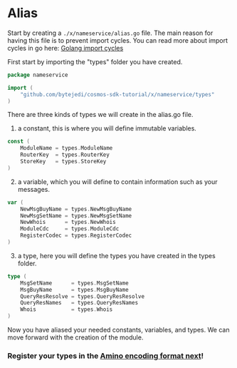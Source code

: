 # Alias

Start by creating a `./x/nameservice/alias.go` file. The main reason for having this file is to prevent import cycles. You can read more about import cycles in go here: [Golang import cycles](https://stackoverflow.com/questions/28256923/import-cycle-not-allowed)

First start by importing the "types" folder you have created.

```go
package nameservice

import (
	"github.com/bytejedi/cosmos-sdk-tutorial/x/nameservice/types"
)
```

There are three kinds of types we will create in the alias.go file.

1. a constant, this is where you will define immutable variables.

```go
const (
	ModuleName = types.ModuleName
	RouterKey  = types.RouterKey
	StoreKey   = types.StoreKey
)
```

2. a variable, which you will define to contain information such as your messages.

```go
var (
	NewMsgBuyName = types.NewMsgBuyName
	NewMsgSetName = types.NewMsgSetName
	NewWhois      = types.NewWhois
	ModuleCdc     = types.ModuleCdc
	RegisterCodec = types.RegisterCodec
)
```

3. a type, here you will define the types you have created in the types folder.

```go
type (
	MsgSetName      = types.MsgSetName
	MsgBuyName      = types.MsgBuyName
	QueryResResolve = types.QueryResResolve
	QueryResNames   = types.QueryResNames
	Whois           = types.Whois
)
```

Now you have aliased your needed constants, variables, and types. We can move forward with the creation of the module.

### Register your types in the [Amino encoding format next](./codec.md)!
